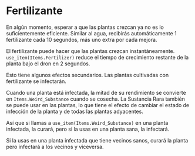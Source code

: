 # Fertilizante
En algún momento, esperar a que las plantas crezcan ya no es lo suficientemente eficiente. 
Similar al agua, recibirás automáticamente 1 fertilizante cada 10 segundos, más uno extra por cada mejora.

El fertilizante puede hacer que las plantas crezcan instantáneamente. `use_item(Items.Fertilizer)` reduce el tiempo de crecimiento restante de la planta bajo el dron en 2 segundos.

Esto tiene algunos efectos secundarios.
Las plantas cultivadas con fertilizante se infectarán.

Cuando una planta está infectada, la mitad de su rendimiento se convierte en `Items.Weird_Substance` cuando se cosecha.
La Sustancia Rara también se puede usar en las plantas, lo que tiene el efecto de cambiar el estado de infección de la planta y de todas las plantas adyacentes.

Así que si llamas a `use_item(Items.Weird_Substance)` en una planta infectada, la curará, pero si la usas en una planta sana, la infectará.

Si la usas en una planta infectada que tiene vecinos sanos, curará la planta pero infectará a los vecinos y viceversa.